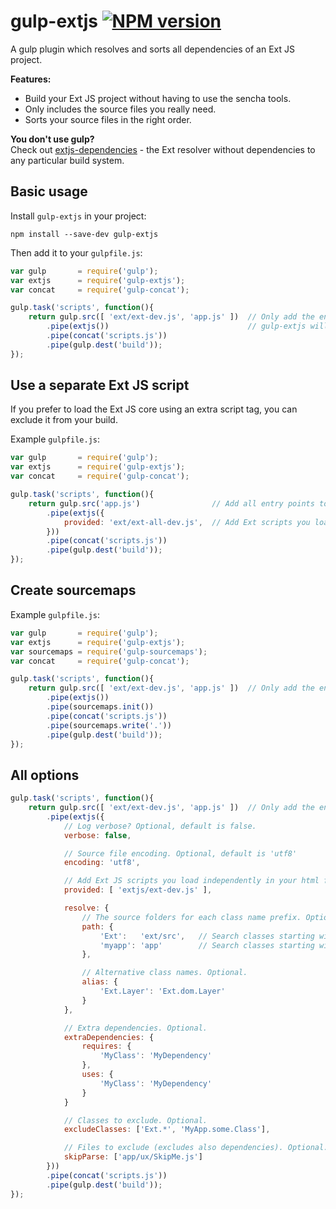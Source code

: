 gulp-extjs [![NPM version][npm-image]][npm-url]
==========

A gulp plugin which resolves and sorts all dependencies of an Ext JS project.

**Features:**

  - Build your Ext JS project without having to use the sencha tools.
  - Only includes the source files you really need.
  - Sorts your source files in the right order.

**You don't use gulp?**  
Check out [extjs-dependencies](https://github.com/junghans-schneider/extjs-dependencies) - the
Ext resolver without dependencies to any particular build system.


Basic usage
-----------

Install `gulp-extjs` in your project:

    npm install --save-dev gulp-extjs

Then add it to your `gulpfile.js`:

~~~javascript
var gulp       = require('gulp');
var extjs      = require('gulp-extjs');
var concat     = require('gulp-concat');

gulp.task('scripts', function(){
    return gulp.src([ 'ext/ext-dev.js', 'app.js' ])  // Only add the entry points to your app
        .pipe(extjs())                               // gulp-extjs will add all dependencies
        .pipe(concat('scripts.js'))
        .pipe(gulp.dest('build'));
});
~~~


Use a separate Ext JS script
----------------------------

If you prefer to load the Ext JS core using an extra script tag, you can exclude it from your build.

Example `gulpfile.js`:

~~~javascript
var gulp       = require('gulp');
var extjs      = require('gulp-extjs');
var concat     = require('gulp-concat');

gulp.task('scripts', function(){
    return gulp.src('app.js')                // Add all entry points to include with dependencies
        .pipe(extjs({
            provided: 'ext/ext-all-dev.js',  // Add Ext scripts you load independently in your html file
        }))
        .pipe(concat('scripts.js'))
        .pipe(gulp.dest('build'));
});
~~~


Create sourcemaps
-----------------

Example `gulpfile.js`:

~~~javascript
var gulp       = require('gulp');
var extjs      = require('gulp-extjs');
var sourcemaps = require('gulp-sourcemaps');
var concat     = require('gulp-concat');

gulp.task('scripts', function(){
    return gulp.src([ 'ext/ext-dev.js', 'app.js' ])  // Only add the entry points to your app
        .pipe(extjs())
        .pipe(sourcemaps.init())
        .pipe(concat('scripts.js'))
        .pipe(sourcemaps.write('.'))
        .pipe(gulp.dest('build'));
});
~~~


All options
-----------

~~~javascript
gulp.task('scripts', function(){
    return gulp.src([ 'ext/ext-dev.js', 'app.js' ])  // Only add the entry points to your app
        .pipe(extjs({
            // Log verbose? Optional, default is false.
            verbose: false,

            // Source file encoding. Optional, default is 'utf8'
            encoding: 'utf8',

            // Add Ext JS scripts you load independently in your html file. Optional.
            provided: [ 'extjs/ext-dev.js' ],

            resolve: {
                // The source folders for each class name prefix. Optional.
                path: {
                    'Ext':   'ext/src',   // Search classes starting with `Ext.` in `ext/src`
                    'myapp': 'app'        // Search classes starting with `myapp.` in `app`
                },

                // Alternative class names. Optional.
                alias: {
                    'Ext.Layer': 'Ext.dom.Layer'
                }
            },

            // Extra dependencies. Optional.
            extraDependencies: {
                requires: {
                    'MyClass': 'MyDependency'
                },
                uses: {
                    'MyClass': 'MyDependency'
                }
            }

            // Classes to exclude. Optional.
            excludeClasses: ['Ext.*', 'MyApp.some.Class'],

            // Files to exclude (excludes also dependencies). Optional.
            skipParse: ['app/ux/SkipMe.js']
        }))
        .pipe(concat('scripts.js'))
        .pipe(gulp.dest('build'));
});
~~~


[npm-url]: https://www.npmjs.com/package/gulp-extjs
[npm-image]: https://img.shields.io/npm/v/gulp-extjs.svg
